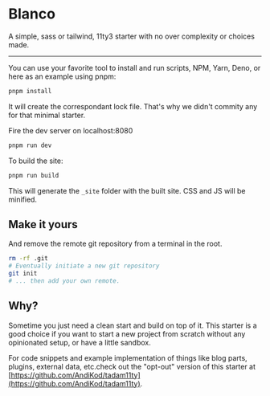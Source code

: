 # Blanco

A simple, sass or tailwind, 11ty3 starter with no over complexity or choices made.

---

You can use your favorite tool to install and run scripts,
NPM, Yarn, Deno, or here as an example using pnpm:

```bash
pnpm install
```

It will create the correspondant lock file.
That's why we didn't commity any for that minimal starter.

Fire the dev server on localhost:8080

```bash
pnpm run dev
```

To build the site:

```bash
pnpm run build
```

This will generate the `_site` folder with the built site. CSS and JS will be minified.

## Make it yours

And remove the remote git repository from a terminal in the root.

```bash
rm -rf .git
# Eventually initiate a new git repository
git init
# ... then add your own remote.
```

## Why?

Sometime you just need a clean start and build on top of it. This starter is a good choice if you want to start a new project from scratch without any opinionated setup, or have a little sandbox.

For code snippets and example implementation of things like blog parts, plugins, external data, etc.check out the "opt-out" version of this starter at [https://github.com/AndiKod/tadam11ty](https://github.com/AndiKod/tadam11ty).

